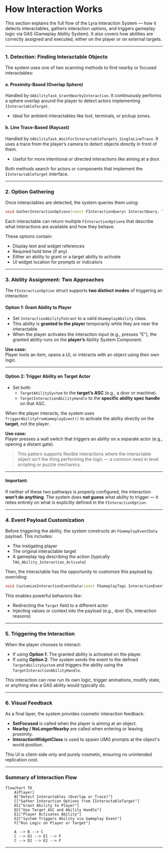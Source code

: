 # How Interaction Works

This section explains the full flow of the Lyra Interaction System — how it detects interactables, gathers interaction options, and triggers gameplay logic via GAS (Gameplay Ability System). It also covers how abilities are correctly assigned and executed, either on the player or on external targets.

***

### 1. Detection: Finding Interactable Objects

The system uses one of two scanning methods to find nearby or focused interactables:

#### a. Proximity-Based (Overlap Sphere)

Handled by `UAbilityTask_GrantNearbyInteraction`. It continuously performs a sphere overlap around the player to detect actors implementing `IInteractableTarget`.

* Ideal for ambient interactables like loot, terminals, or pickup zones.

#### b. Line Trace-Based (Raycast)

Handled by `UAbilityTask_WaitForInteractableTargets_SingleLineTrace`. It uses a trace from the player’s camera to detect objects directly in front of them.

* Useful for more intentional or directed interactions like aiming at a door.

Both methods search for actors or components that implement the `IInteractableTarget` interface.

***

### 2. Option Gathering

Once interactables are detected, the system queries them using:

```cpp
void GatherInteractionOptions(const FInteractionQuery& InteractQuery, TArray<FInteractionOption>& OutOptions);
```

Each interactable can return multiple `FInteractionOption`s that describe what interactions are available and how they behave.

These options contain:

* Display text and widget references
* Required hold time (if any)
* Either an ability to grant or a target ability to activate
* UI widget location for prompts or indicators

***

### 3. Ability Assignment: Two Approaches

The `FInteractionOption` struct supports **two distinct modes** of triggering an interaction:

#### **Option 1: Grant Ability to Player**

* Set `InteractionAbilityToGrant` to a valid `UGameplayAbility` class.
* This ability is **granted to the player** temporarily while they are near the interactable.
* When the player activates the interaction input (e.g., presses "E"), the granted ability runs on the **player’s** Ability System Component.

**Use case:**\
Player loots an item, opens a UI, or interacts with an object using their own logic.

***

#### **Option 2: Trigger Ability on Target Actor**

* Set both:
  * `TargetAbilitySystem` to the **target’s ASC** (e.g., a door or machine).
  * `TargetInteractionAbilityHandle` to the **specific ability spec handle** on that ASC.

When the player interacts, the system uses `TriggerAbilityFromGameplayEvent()` to activate the ability directly on the **target**, not the player.

**Use case:**\
Player presses a wall switch that triggers an ability on a separate actor (e.g., opening a distant gate).

> This pattern supports flexible interactions where the interactable object isn’t the thing performing the logic — a common need in level scripting or puzzle mechanics.

***

#### Important:

If neither of these two pathways is properly configured, the interaction **won’t do anything**. The system does **not guess** what ability to trigger — it relies entirely on what is explicitly defined in the `FInteractionOption`.

***

### 4. Event Payload Customization

Before triggering the ability, the system constructs an `FGameplayEventData` payload. This includes:

* The instigating player
* The original interactable target
* A gameplay tag describing the action (typically `TAG_Ability_Interaction_Activate`)

Then, the interactable has the opportunity to customize this payload by overriding:

```cpp
void CustomizeInteractionEventData(const FGameplayTag& InteractionEventTag, FGameplayEventData& InOutEventData);
```

This enables powerful behaviors like:

* Redirecting the `Target` field to a different actor
* Injecting values or context into the payload (e.g., door IDs, interaction reasons)

***

### 5. Triggering the Interaction

When the player chooses to interact:

* If using **Option 1**: The granted ability is activated on the player.
* If using **Option 2**: The system sends the event to the defined `TargetAbilitySystem` and triggers the ability using the `TargetInteractionAbilityHandle`.

This interaction can now run its own logic, trigger animations, modify state, or anything else a GAS ability would typically do.

***

### 6. Visual Feedback

As a final layer, the system provides cosmetic interaction feedback:

* **SetFocused** is called when the player is aiming at an object.
* **Nearby / NoLongerNearby** are called when entering or leaving proximity.
* **InteractionWidgetClass** is used to spawn UMG prompts at the object's world position.

This UI is client-side only and purely cosmetic, ensuring no unintended replication cost.

***

### Summary of Interaction Flow

```mermaid fullWidth="false"
flowchart TD
    A[Player]
    B["Detect Interactables (Overlap or Trace)"]
    C["Gather Interaction Options from IInteractableTarget"]
    D1["Grant Ability to Player"]
    D2["Use Target ASC and Ability Handle"]
    E1["Player Activates Ability"]
    E2["System Triggers Ability via Gameplay Event"]
    F["Run Logic on Player or Target"]

    A --> B --> C
    C --> D1 --> E1 --> F
    C --> D2 --> E2 --> F
```

***

